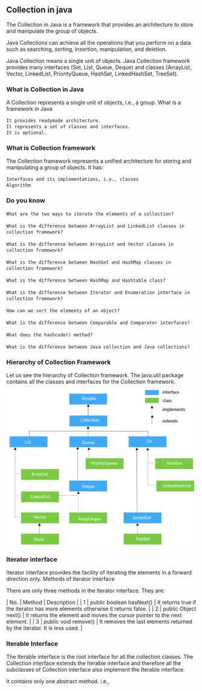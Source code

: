 ## Collection in java

The Collection in Java is a framework that provides an architecture to store and manipulate the group of objects.

Java Collections can achieve all the operations that you perform on a data such as searching, sorting, insertion, manipulation, and deletion.

Java Collection means a single unit of objects. Java Collection framework provides many interfaces (Set, List, Queue, Deque) and classes (ArrayList, Vector, LinkedList, PriorityQueue, HashSet, LinkedHashSet, TreeSet).

### What is Collection in Java

A Collection represents a single unit of objects, i.e., a group.
What is a framework in Java

    It provides readymade architecture.
    It represents a set of classes and interfaces.
    It is optional.

### What is Collection framework

The Collection framework represents a unified architecture for storing and manipulating a group of objects. It has:

    Interfaces and its implementations, i.e., classes
    Algorithm

### Do you know



    What are the two ways to iterate the elements of a collection?

    What is the difference between ArrayList and LinkedList classes in collection framework?

    What is the difference between ArrayList and Vector classes in collection framework?

    What is the difference between HashSet and HashMap classes in collection framework?

    What is the difference between HashMap and Hashtable class?

    What is the difference between Iterator and Enumeration interface in collection framework?

    How can we sort the elements of an object? 

    What is the difference between Comparable and Comparator interfaces?

    What does the hashcode() method?

    What is the difference between Java collection and Java collections?


### Hierarchy of Collection Framework

Let us see the hierarchy of Collection framework. The java.util package contains all the classes and interfaces for the Collection framework.


![Collection](collection.png?raw=true "Collection")


### Iterator interface
Iterator interface provides the facility of iterating the elements in a forward direction only.
Methods of Iterator interface

There are only three methods in the Iterator interface. They are: 


| No.	| Method	| Description |
| 1	| public boolean hasNext()	| It returns true if the iterator has more elements otherwise it returns false. |
| 2	| public Object next()	| It returns the element and moves the cursor pointer to the next element. |
| 3	| public void remove()	| It removes the last elements returned by the iterator. It is less used. |

### Iterable Interface

The Iterable interface is the root interface for all the collection classes. The Collection interface extends the Iterable interface and therefore all the subclasses of Collection interface also implement the Iterable interface.

It contains only one abstract method. i.e.,